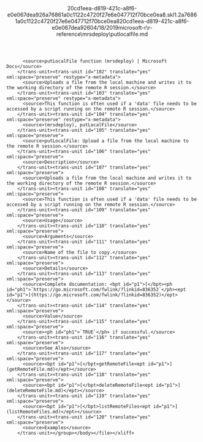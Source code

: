 <?xml version="1.0"?><xliff version="1.2" xmlns="urn:oasis:names:tc:xliff:document:1.2" xmlns:xsi="http://www.w3.org/2001/XMLSchema-instance" xsi:schemaLocation="urn:oasis:names:tc:xliff:document:1.2 xliff-core-1.2-transitional.xsd"><file datatype="xml" original="putlocalfile.md" source-language="en-US" target-language="en-US"><header><tool tool-id="mdxliff" tool-name="mdxliff" tool-version="1.0-d1654b2" tool-company="Microsoft" /><xliffext:skl_file_name xmlns:xliffext="urn:microsoft:content:schema:xliffextensions">20cd1eea-d819-421c-a8f6-e0e067dea926a76861a0c1122c4720f27e6e047712f70bce0ea8.skl</xliffext:skl_file_name><xliffext:version xmlns:xliffext="urn:microsoft:content:schema:xliffextensions">1.2</xliffext:version><xliffext:ms.openlocfilehash xmlns:xliffext="urn:microsoft:content:schema:xliffextensions">a76861a0c1122c4720f27e6e047712f70bce0ea8</xliffext:ms.openlocfilehash><xliffext:ms.sourcegitcommit xmlns:xliffext="urn:microsoft:content:schema:xliffextensions">20cd1eea-d819-421c-a8f6-e0e067dea926</xliffext:ms.sourcegitcommit><xliffext:ms.lasthandoff xmlns:xliffext="urn:microsoft:content:schema:xliffextensions">04/18/2019</xliffext:ms.lasthandoff><xliffext:ms.openlocfilepath xmlns:xliffext="urn:microsoft:content:schema:xliffextensions">microsoft-r\r-reference\mrsdeploy\putlocalfile.md</xliffext:ms.openlocfilepath></header><body><group id="content" extype="content"><trans-unit id="101" translate="yes" xml:space="preserve" restype="x-metadata">
          <source>putLocalFile function (mrsdeploy) | Microsoft Docs</source>
        </trans-unit><trans-unit id="102" translate="yes" xml:space="preserve" restype="x-metadata">
          <source>Uploads a file from the local machine and writes it to the working directory of the remote R session.</source>
        </trans-unit><trans-unit id="103" translate="yes" xml:space="preserve" restype="x-metadata">
          <source>This function is often used if a 'data' file needs to be accessed by a script running on the remote R session.</source>
        </trans-unit><trans-unit id="104" translate="yes" xml:space="preserve" restype="x-metadata">
          <source>(mrsdeploy), putLocalFile</source>
        </trans-unit><trans-unit id="105" translate="yes" xml:space="preserve">
          <source>putLocalFile: Upload a file from the local machine to the remote R session.</source>
        </trans-unit><trans-unit id="106" translate="yes" xml:space="preserve">
          <source>Description</source>
        </trans-unit><trans-unit id="107" translate="yes" xml:space="preserve">
          <source>Uploads a file from the local machine and writes it to the working directory of the remote R session.</source>
        </trans-unit><trans-unit id="108" translate="yes" xml:space="preserve">
          <source>This function is often used if a 'data' file needs to be accessed by a script running on the remote R session.</source>
        </trans-unit><trans-unit id="109" translate="yes" xml:space="preserve">
          <source>Usage</source>
        </trans-unit><trans-unit id="110" translate="yes" xml:space="preserve">
          <source>Arguments</source>
        </trans-unit><trans-unit id="111" translate="yes" xml:space="preserve">
          <source>Name of the file to copy.</source>
        </trans-unit><trans-unit id="112" translate="yes" xml:space="preserve">
          <source>Details</source>
        </trans-unit><trans-unit id="113" translate="yes" xml:space="preserve">
          <source>Complete documentation: <bpt id="p1">[</bpt><ph id="ph1">`https://go.microsoft.com/fwlink/?linkid=836352`</ph><ept id="p1">](https://go.microsoft.com/fwlink/?linkid=836352)</ept></source>
        </trans-unit><trans-unit id="114" translate="yes" xml:space="preserve">
          <source>Value</source>
        </trans-unit><trans-unit id="115" translate="yes" xml:space="preserve">
          <source><ph id="ph1">`TRUE`</ph> if successful.</source>
        </trans-unit><trans-unit id="116" translate="yes" xml:space="preserve">
          <source>See Also</source>
        </trans-unit><trans-unit id="117" translate="yes" xml:space="preserve">
          <source><bpt id="p1">[</bpt>getRemoteFile<ept id="p1">](getRemoteFile.md)</ept></source>
        </trans-unit><trans-unit id="118" translate="yes" xml:space="preserve">
          <source><bpt id="p1">[</bpt>deleteRemoteFile<ept id="p1">](deleteRemoteFile.md)</ept></source>
        </trans-unit><trans-unit id="119" translate="yes" xml:space="preserve">
          <source><bpt id="p1">[</bpt>listRemoteFiles<ept id="p1">](listRemoteFiles.md)</ept></source>
        </trans-unit><trans-unit id="120" translate="yes" xml:space="preserve">
          <source>Examples</source>
        </trans-unit></group></body></file></xliff>